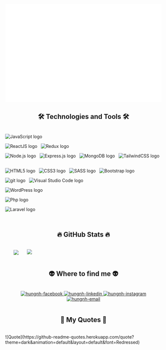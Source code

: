 <!-- Trungquandev -->
<a href="#" target="_blank">
  <img src="svg/hungnh.svg" width="1200" alt="hungnh-official" />
</a>

<h2 align="center">🛠 Technologies and Tools 🛠</h2>
<br>
<!-- https://simpleicons.org/ -->
<span><img src="https://img.shields.io/badge/JavaScript-282C34?logo=javascript&logoColor=F7DF1E" alt="JavaScript logo" title="JavaScript" height="25" /></span>
&nbsp;

<span><img src="https://img.shields.io/badge/ReactJS-282C34?logo=react&logoColor=61DAFB" alt="ReactJS logo" title="ReactJS" height="25" /></span>
&nbsp;
<span><img src="https://img.shields.io/badge/Redux-282C34?logo=redux&logoColor=764ABC" alt="Redux logo" title="Redux" height="25" /></span>
&nbsp;

<span><img src="https://img.shields.io/badge/Node.js-282C34?logo=node.js&logoColor=00F200" alt="Node.js logo" title="Node.js" height="25" /></span>
&nbsp;
<span><img src="https://img.shields.io/badge/Express-282C34?logo=express&logoColor=FFFFFF" alt="Express.js logo" title="Express.js" height="25" /></span>
&nbsp;
<span><img src="https://img.shields.io/badge/MongoDB-282C34?logo=mongodb&logoColor=47A248" alt="MongoDB logo" title="MongoDB" height="25" /></span>
&nbsp;
<span><img src="https://img.shields.io/badge/Tailwind%20CSS-282C34?logo=tailwind-css&logoColor=38B2AC" alt="TailwindCSS logo" title="TailwindCSS" height="25" /></span>
&nbsp;

<span><img src="https://img.shields.io/badge/HTML5-282C34?logo=html5&logoColor=E34F26" alt="HTML5 logo" title="HTML5" height="25" /></span>
&nbsp;
<span><img src="https://img.shields.io/badge/CSS3-282C34?logo=css3&logoColor=1572B6" alt="CSS3 logo" title="CSS3" height="25" /></span>
&nbsp;
<span><img src="https://img.shields.io/badge/Sass-282C34?logo=sass&logoColor=CC6699" alt="SASS logo" title="SASS" height="25" /></span>
&nbsp;
<span><img src="https://img.shields.io/badge/Bootstrap-282C34?logo=bootstrap&logoColor=7952B3" alt="Bootstrap logo" title="Bootstrap" height="25" /></span>
&nbsp;

<span><img src="https://img.shields.io/badge/git-282C34?logo=git&logoColor=F05032" alt="git logo" title="git" height="25" /></span>
&nbsp;
<span><img src="https://img.shields.io/badge/VS%20Code-282C34?logo=visual-studio-code&logoColor=007ACC" alt="Visual Studio Code logo" title="Visual Studio Code" height="25" /></span>
&nbsp;

<span><img src="https://img.shields.io/badge/WordPress-282C34?logo=wordPress&logoColor=21759B" alt="WordPress logo" title="WordPress" height="25" /></span>
&nbsp;

<span><img src="https://img.shields.io/badge/Php-282C34?logo=php&logoColor=777BB4" alt="Php logo" title="php" height="25" /></span>
&nbsp;

<span><img src="https://img.shields.io/badge/Laravel-282C34?logo=laravel&logoColor=FF2D20" alt="Laravel logo" title="Laravel" height="25" /></span>
&nbsp;

<br>

<h2 align="center">🔥 GitHub Stats 🔥</h2>
<!-- https://github.com/anuraghazra/github-readme-stats -->
<br>
<div align=center>
  <a href="#" title="hungnh12062000">
    <img width="315" align="center" src="https://github-readme-stats.vercel.app/api/top-langs/?username=hungnh12062000&hide=c%23,powershell,Mathematica,Ruby,Objective-C,Objective-C%2b%2b,Cuda&title_color=61dafb&text_color=ffffff&icon_color=61dafb&bg_color=20232a&langs_count=8&layout=compact&border_color=61dafb&hide_border=true" />
  </a>
  <a href="#" title="hungnh12062000">
    <img align="right" width="434" src="https://github-readme-stats.vercel.app/api?username=hungnh12062000&show_icons=true&theme=react&border_color=61dafb&hide_border=true" />
  </a>
</div>

<br>

<h2 align="center">👽 Where to find me 👽</h2>
<br>
<!-- https://icons8.com -->
<div align="center">
  
  <a href="https://www.facebook.com/haihung12062000" target="blank">
    <img src="https://img.icons8.com/bubbles/100/000000/facebook-new.png" alt="hungnh-facebook" />
  </a>
  
  <a href="https://www.linkedin.com/in/hungnh12062000/" target="blank">
    <img src="https://img.icons8.com/bubbles/100/000000/linkedin.png" alt="hungnh-linkedin" />
  </a>
  <a href="https://www.instagram.com/gnuhiah/" target="blank">
    <img src="https://img.icons8.com/bubbles/100/000000/instagram.png" alt="hungnh-instagram" />
  </a>
  <a href="mailto:hungnh.hnh@gmail.com" target="top">
    <img src="https://img.icons8.com/bubbles/100/000000/apple-mail.png" alt="hungnh-email" />
  </a>
</div>

<br>

<h2 align="center">📑 My Quotes 📑</h2>
<br>

<div>
  ![Quote](https://github-readme-quotes.herokuapp.com/quote?theme=dark&animation=default&layout=default&font=Redressed)
</div>

<!-- <a href="#" target="_blank">
  <img src="svg/hungnh-quotes.svg" width="846" height="150" alt="hunhnh-official" />
</a> -->
